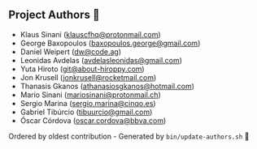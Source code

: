 ## Project Authors :tada:

- Klaus Sinani (<klauscfhq@protonmail.com>)
- George Baxopoulos (<baxopoulos.george@gmail.com>)
- Daniel Weipert (<dw@code.ag>)
- Leonidas Avdelas (<avdelasleonidas@gmail.com>)
- Yuta Hiroto (<git@about-hiroppy.com>)
- Jon Krusell (<jonkrusell@rocketmail.com>)
- Thanasis Gkanos (<athanasiosgkanos@hotmail.com>)
- Mario Sinani (<mariosinani@protonmail.ch>)
- Sergio Marina (<sergio.marina@cinqo.es>)
- Gabriel Tibúrcio (<tibuurcio@gmail.com>)
- Óscar Córdova (<oscar.cordova@bbva.com>)

Ordered by oldest contribution - Generated by `bin/update-authors.sh` :rocket:
